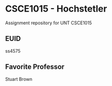 # CSCE1015 - Hochstetler
Assignment repository for UNT CSCE1015
## EUID
ss4575
## Favorite Professor
Stuart Brown
